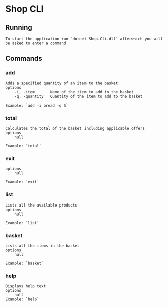 # Shop CLI

## Running
    To start the application run `dotnet Shop.Cli.dll` afterwhich you will be asked to enter a command

## Commands

### add
    Adds a specified quantity of an item to the basket
    options
        -i, -item       Name of the item to add to the basket
        -q, -quantity   Quantity of the item to add to the basket

    Example: `add -i bread -q 5`

### total
    Calculates the total of the basket including applicable offers
    options
        null
    
    Example: `total`

### exit
    options
        null
        
    Example: `exit`

### list
    Lists all the available products
    options
        null

    Example: `list`

### basket
    Lists all the items in the basket
    options
        null

    Example: `basket`

### help
    Displays help text
    options
        null
    Example: `help`